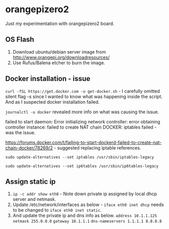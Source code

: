 # orangepizero2

Just my experimentation with orangepizero2 board.

## OS Flash

1. Download ubuntu/debian server image from http://www.orangepi.org/downloadresources/
2. Use Rufus/Balena etcher to burn the image.

## Docker installation - issue

`curl -fSL https://get.docker.com -o get-docker.sh` - I carefully omitted silent flag -s since I wanted to know what was happening inside the script. And as I suspected docker installation failed.

`journalctl -u docker` revealed more info on what was causing the issue.

failed to start daemon: Error initializing network controller: error obtaining controller instance: failed to create NAT chain DOCKER: iptables failed - was the issue.

https://forums.docker.com/t/failing-to-start-dockerd-failed-to-create-nat-chain-docker/78269/2 - suggested replacing iptable references.

`sudo update-alternatives --set iptables /usr/sbin/iptables-legacy`

`sudo update-alternatives --set ip6tables /usr/sbin/ip6tables-legacy`

## Assign static ip

1. `ip -c addr show eth0` - Note down private ip assigned by local dhcp server and netmask.
2. Update /etc/network/interfaces as below - `iface eth0 inet dhcp` needs to be changed to `iface eth0 inet static`.
3. And update the private ip and dns info as below.
`address 10.1.1.125`
`netmask 255.0.0.0`
`gateway 10.1.1.1`
`dns-nameservers 1.1.1.1 8.8.8.8`

